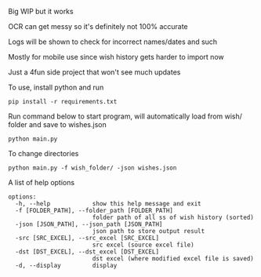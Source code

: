 Big WIP but it works

OCR can get messy so it's definitely not 100% accurate

Logs will be shown to check for incorrect names/dates and such

Mostly for mobile use since wish history gets harder to import now

Just a 4fun side project that won't see much updates

To use, install python and run 
```
pip install -r requirements.txt
```

Run command below to start program, will automatically load from wish/ folder and save to wishes.json
```
python main.py
```
To change directories
```
python main.py -f wish_folder/ -json wishes.json
```
A list of help options
```
options:
  -h, --help            show this help message and exit
  -f [FOLDER_PATH], --folder_path [FOLDER_PATH]
                        folder path of all ss of wish history (sorted)
  -json [JSON_PATH], --json_path [JSON_PATH]
                        json path to store output result
  -src [SRC_EXCEL], --src_excel [SRC_EXCEL]
                        src excel (source excel file)
  -dst [DST_EXCEL], --dst_excel [DST_EXCEL]
                        dst excel (where modified excel file is saved)
  -d, --display         display
```

